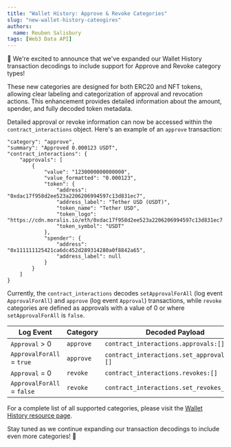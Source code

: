 ```yaml
---
title: "Wallet History: Approve & Revoke Categories"
slug: "new-wallet-history-cateogires"
authors:
  name: Reuben Salisbury
tags: [Web3 Data API]
---
```


🎉 We're excited to announce that we've expanded our Wallet History transaction decodings to include support for Approve and Revoke category types!

These new categories are designed for both ERC20 and NFT tokens, allowing clear labeling and categorization of approval and revocation actions. This enhancement provides detailed information about the amount, spender, and fully decoded token metadata.

Detailed approval or revoke information can now be accessed within the `contract_interactions` object. Here's an example of an `approve` transaction:

```
"category": "approve",
"summary": "Approved 0.000123 USDT",
"contract_interactions": {
    "approvals": [
        {
            "value": "1230000000000000",
            "value_formatted": "0.000123",
            "token": {
                "address": "0xdac17f958d2ee523a2206206994597c13d831ec7",
                "address_label": "Tether USD (USDT)",
                "token_name": "Tether USD",
                "token_logo": "https://cdn.moralis.io/eth/0xdac17f958d2ee523a2206206994597c13d831ec7.png",
                "token_symbol": "USDT"
            },
            "spender": {
                "address": "0x111111125421ca6dc452d289314280a0f8842a65",
                "address_label": null
            }
        }
    ]
}
```

Currently, the `contract_interactions` decodes `setApprovalForAll` (log event `ApprovalForAll`) and `approve` (log event `Approval`) transactions, while `revoke` categories are defined as approvals with a value of 0 or where `setApprovalForAll` is `false`.

| Log Event | Category | Decoded Payload |
|-----|------|----|
| `Approval` > 0 | `approve` | `contract_interactions.approvals:[]` |
| `ApprovalForAll` = `true` | `approve` | `contract_interactions.set_approvals_all:[]` |
| `Approval` = 0 | `revoke` | `contract_interactions.revokes:[]` |
| `ApprovalForAll` = `false` | `revoke` | `contract_interactions.set_revokes_all:[]` |

For a complete list of all supported categories, please visit the [Wallet History resource page](/web3-data-api/evm/wallet-history).

Stay tuned as we continue expanding our transaction decodings to include even more categories! 🚀
